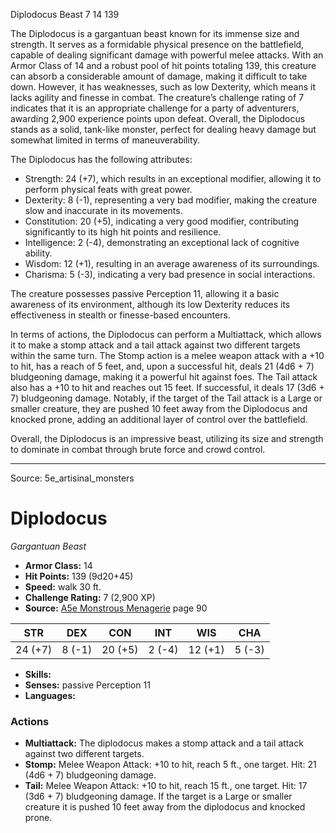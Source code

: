 <MonsterName/>Diplodocus</MonsterName>
<CreatureType/>Beast</CreatureType>
<CR/>7</CR>
<AC/>14</AC>
<HP/>139</HP>
<summary>The Diplodocus is a gargantuan beast known for its immense size and strength. It serves as a formidable physical presence on the battlefield, capable of dealing significant damage with powerful melee attacks. With an Armor Class of 14 and a robust pool of hit points totaling 139, this creature can absorb a considerable amount of damage, making it difficult to take down. However, it has weaknesses, such as low Dexterity, which means it lacks agility and finesse in combat. The creature’s challenge rating of 7 indicates that it is an appropriate challenge for a party of adventurers, awarding 2,900 experience points upon defeat. Overall, the Diplodocus stands as a solid, tank-like monster, perfect for dealing heavy damage but somewhat limited in terms of maneuverability.</summary>

<detail>

The Diplodocus has the following attributes: 
- Strength: 24 (+7), which results in an exceptional modifier, allowing it to perform physical feats with great power.
- Dexterity: 8 (-1), representing a very bad modifier, making the creature slow and inaccurate in its movements.
- Constitution: 20 (+5), indicating a very good modifier, contributing significantly to its high hit points and resilience.
- Intelligence: 2 (-4), demonstrating an exceptional lack of cognitive ability.
- Wisdom: 12 (+1), resulting in an average awareness of its surroundings.
- Charisma: 5 (-3), indicating a very bad presence in social interactions.

The creature possesses passive Perception 11, allowing it a basic awareness of its environment, although its low Dexterity reduces its effectiveness in stealth or finesse-based encounters.

In terms of actions, the Diplodocus can perform a Multiattack, which allows it to make a stomp attack and a tail attack against two different targets within the same turn. The Stomp action is a melee weapon attack with a +10 to hit, has a reach of 5 feet, and, upon a successful hit, deals 21 (4d6 + 7) bludgeoning damage, making it a powerful hit against foes. The Tail attack also has a +10 to hit and reaches out 15 feet. If successful, it deals 17 (3d6 + 7) bludgeoning damage. Notably, if the target of the Tail attack is a Large or smaller creature, they are pushed 10 feet away from the Diplodocus and knocked prone, adding an additional layer of control over the battlefield.

Overall, the Diplodocus is an impressive beast, utilizing its size and strength to dominate in combat through brute force and crowd control.</detail>



---

Source: 5e_artisinal_monsters

# Diplodocus

*Gargantuan* *Beast*

- **Armor Class:** 14
- **Hit Points:** 139 (9d20+45)
- **Speed:** walk 30 ft.
- **Challenge Rating:** 7 (2,900 XP)
- **Source:** [A5e Monstrous Menagerie](https://enpublishingrpg.com/products/level-up-monstrous-menagerie-a5e) page 90

| STR | DEX | CON | INT | WIS | CHA |
| --- | --- | --- | --- | --- | --- |
| 24 (+7) | 8 (-1) | 20 (+5) | 2 (-4) | 12 (+1) | 5 (-3) |

- **Skills:** 
- **Senses:** passive Perception 11
- **Languages:** 

### Actions

- **Multiattack:** The diplodocus makes a stomp attack and a tail attack against two different targets.
- **Stomp:** Melee Weapon Attack: +10 to hit, reach 5 ft., one target. Hit: 21 (4d6 + 7) bludgeoning damage.
- **Tail:** Melee Weapon Attack: +10 to hit, reach 15 ft., one target. Hit: 17 (3d6 + 7) bludgeoning damage. If the target is a Large or smaller creature  it is pushed 10 feet away from the diplodocus and knocked prone.




